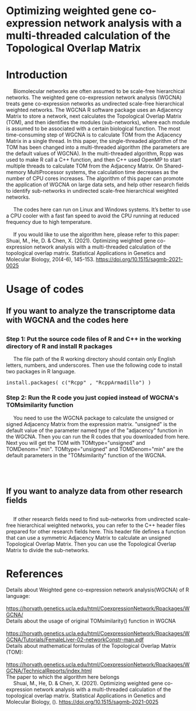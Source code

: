 # Optimizing weighted gene co-expression network analysis with a multi-threaded calculation of the Topological Overlap Matrix

<h1>Introduction</h1>

  &nbsp;&nbsp;&nbsp;&nbsp; Biomolecular networks are often assumed to be scale-free hierarchical networks. The weighted gene co-expression network analysis (WGCNA) treats gene co-expression networks as undirected scale-free hierarchical weighted networks. The WGCNA R software package uses an Adjacency Matrix to store a network, next calculates the Topological Overlap Matrix (TOM), and then identifies the modules (sub-networks), where each module is assumed to be associated with a certain biological function. The most time-consuming step of WGCNA is to calculate TOM from the Adjacency Matrix in a single thread. In this paper, the single-threaded algorithm of the TOM has been changed into a multi-threaded algorithm (the parameters are the default values of WGCNA). In the multi-threaded algorithm, Rcpp was used to make R call a C++ function, and then C++ used OpenMP to start multiple threads to calculate TOM from the Adjacency Matrix. On Shared-memory MultiProcessor systems, the calculation time decreases as the number of CPU cores increases. The algorithm of this paper can promote the application of WGCNA on large data sets, and help other research fields to identify sub-networks in undirected scale-free hierarchical weighted networks. <br/><br/>
  &nbsp;&nbsp;&nbsp;&nbsp; The codes here can run on Linux and Windows systems. It’s better to use a CPU cooler with a fast fan speed to avoid the CPU running at reduced frequency due to high temperature. <br/><br/>
  &nbsp;&nbsp;&nbsp;&nbsp; If you would like to use the algorithm here, please refer to this paper: &nbsp;&nbsp;&nbsp;&nbsp; Shuai, M., He, D. & Chen, X. (2021). Optimizing weighted gene co-expression network analysis with a multi-threaded calculation of the topological overlap matrix. Statistical Applications in Genetics and Molecular Biology, 20(4-6), 145-153. https://doi.org/10.1515/sagmb-2021-0025

<h1>Usage of codes</h1>

<h2>If you want to analyze the transcriptome data with WGCNA and the codes here<h2>

<h3>Step 1: Put the source code files of R and C++ in the working directory of R and install R packages</h3>
  &nbsp;&nbsp;&nbsp;&nbsp; The file path of the R working directory should contain only English letters, numbers, and underscores. Then use the following code to install two packages in R language.
  <pre>install.packages( c("Rcpp" , "RcppArmadillo") )</pre>

<h3>Step 2: Run the R code you just copied instead of WGCNA's TOMsimilarity function</h3>
  &nbsp;&nbsp;&nbsp;&nbsp; You need to use the WGCNA package to calculate the unsigned or signed Adjacency Matrix from the expression matrix. "unsigned" is the default value of the parameter named type of the "adjacency" function in the WGCNA. Then you can run the R codes that you downloaded from here. Next you will get the TOM with TOMtype="unsigned" and TOMDenom="min". TOMtype="unsigned" and TOMDenom="min" are the default parameters in the "TOMsimilarity" function of the WGCNA.

<br/><br/>
<h2>If you want to analyze data from other research fields<h2>
<h3></h3>
  &nbsp;&nbsp;&nbsp;&nbsp; If other research fields need to find sub-networks from undirected scale-free hierarchical weighted networks, you can refer to the C++ header files prepared for other research fields here. This header file defines a function that can use a symmetric Adjacency Matrix to calculate an unsigned Topological Overlap Matrix. Then you can use the Topological Overlap Matrix to divide the sub-networks.

<h1>References</h1>

Details about Weighted gene co-expression network analysis(WGCNA) of R language:  <br/>
  &nbsp;&nbsp;&nbsp;&nbsp;  https://horvath.genetics.ucla.edu/html/CoexpressionNetwork/Rpackages/WGCNA/   <br/>
Details about the usage of original TOMsimilarity() function in WGCNA   <br/>
  &nbsp;&nbsp;&nbsp;&nbsp;  https://horvath.genetics.ucla.edu/html/CoexpressionNetwork/Rpackages/WGCNA/Tutorials/FemaleLiver-02-networkConstr-man.pdf  <br/>
Details about mathematical formulas of the Topological Overlap Matrix (TOM): <br/>
  &nbsp;&nbsp;&nbsp;&nbsp;  https://horvath.genetics.ucla.edu/html/CoexpressionNetwork/Rpackages/WGCNA/TechnicalReports/index.html  <br/>
The paper to which the algorithm here belongs  <br/>
  &nbsp;&nbsp;&nbsp;&nbsp;  Shuai, M., He, D. & Chen, X. (2021). Optimizing weighted gene co-expression network analysis with a multi-threaded calculation of the topological overlap matrix. Statistical Applications in Genetics and Molecular Biology, (). https://doi.org/10.1515/sagmb-2021-0025

